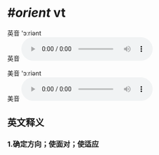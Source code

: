 # ***\#orient*** vt
英音 'ɔːriənt  
英音
<audio src="./media/orient1_AAC.aac" controls="controls"></audio>

美音 'ɔːriənt  
美音
<audio src="./media/orient2_AAC.aac" controls="controls"></audio>



  

英文释义
---
### 1.**确定方向；使面对；使适应**  


